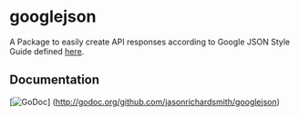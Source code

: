 # googlejson
A Package to easily create API responses according to Google JSON Style Guide
defined [here](https://google-styleguide.googlecode.com/svn/trunk/jsoncstyleguide.xml).

## Documentation

[![GoDoc](https://godoc.org/github.com/jasonrichardsmith/googlejson?status.png)]
(http://godoc.org/github.com/jasonrichardsmith/googlejson)

